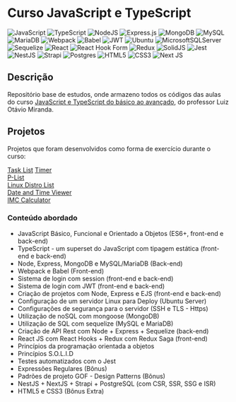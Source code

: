 # Curso JavaScript e TypeScript
![JavaScript](https://img.shields.io/badge/javascript-%23323330.svg?style=for-the-badge&logo=javascript&logoColor=%23F7DF1E)
![TypeScript](https://img.shields.io/badge/typescript-%23007ACC.svg?style=for-the-badge&logo=typescript&logoColor=white)
![NodeJS](https://img.shields.io/badge/node.js-6DA55F?style=for-the-badge&logo=node.js&logoColor=white)
![Express.js](https://img.shields.io/badge/express.js-%23404d59.svg?style=for-the-badge&logo=express&logoColor=%2361DAFB)
![MongoDB](https://img.shields.io/badge/MongoDB-%234ea94b.svg?style=for-the-badge&logo=mongodb&logoColor=white)
![MySQL](https://img.shields.io/badge/mysql-4479A1.svg?style=for-the-badge&logo=mysql&logoColor=white)
![MariaDB](https://img.shields.io/badge/MariaDB-003545?style=for-the-badge&logo=mariadb&logoColor=white)
![Webpack](https://img.shields.io/badge/webpack-%238DD6F9.svg?style=for-the-badge&logo=webpack&logoColor=black)
![Babel](https://img.shields.io/badge/Babel-F9DC3e?style=for-the-badge&logo=babel&logoColor=black)
![JWT](https://img.shields.io/badge/JWT-black?style=for-the-badge&logo=JSON%20web%20tokens)
![Ubuntu](https://img.shields.io/badge/Ubuntu-E95420?style=for-the-badge&logo=ubuntu&logoColor=white)
![MicrosoftSQLServer](https://img.shields.io/badge/Microsoft%20SQL%20Server-CC2927?style=for-the-badge&logo=microsoft%20sql%20server&logoColor=white)
![Sequelize](https://img.shields.io/badge/Sequelize-52B0E7?style=for-the-badge&logo=Sequelize&logoColor=white)
![React](https://img.shields.io/badge/react-%2320232a.svg?style=for-the-badge&logo=react&logoColor=%2361DAFB)
![React Hook Form](https://img.shields.io/badge/React%20Hook%20Form-%23EC5990.svg?style=for-the-badge&logo=reacthookform&logoColor=white)
![Redux](https://img.shields.io/badge/redux-%23593d88.svg?style=for-the-badge&logo=redux&logoColor=white)
![SolidJS](https://img.shields.io/badge/SolidJS-2c4f7c?style=for-the-badge&logo=solid&logoColor=c8c9cb)
![Jest](https://img.shields.io/badge/-jest-%23C21325?style=for-the-badge&logo=jest&logoColor=white)
![NestJS](https://img.shields.io/badge/nestjs-%23E0234E.svg?style=for-the-badge&logo=nestjs&logoColor=white)
![Strapi](https://img.shields.io/badge/strapi-%232E7EEA.svg?style=for-the-badge&logo=strapi&logoColor=white)
![Postgres](https://img.shields.io/badge/postgres-%23316192.svg?style=for-the-badge&logo=postgresql&logoColor=white)
![HTML5](https://img.shields.io/badge/html5-%23E34F26.svg?style=for-the-badge&logo=html5&logoColor=white)
![CSS3](https://img.shields.io/badge/css3-%231572B6.svg?style=for-the-badge&logo=css3&logoColor=white)
![Next JS](https://img.shields.io/badge/Next-black?style=for-the-badge&logo=next.js&logoColor=white)

## Descrição
Repositório base de estudos, onde armazeno todos os códigos das aulas do curso [JavaScript e TypeScript do básico ao avançado](https://www.udemy.com/course/curso-de-javascript-moderno-do-basico-ao-avancado/learn/lecture/16342392?start=0#overview), do professor Luiz Otávio Miranda.

## Projetos
Projetos que foram desenvolvidos como forma de exercício durante o curso:

[Task List](https://www.github.com/alemobn/study-javascript-luizomf-task-list)
[Timer](https://www.github.com/alemobn/study-javascript-luizomf-timer)  
[P-List](https://www.github.com/alemobn/study-javascript-luizomf-p-list)  
[Linux Distro List](https://www.github.com/alemobn/study-javascript-luizomf-linux-distro-list)  
[Date and Time Viewer](https://www.github.com/alemobn/study-javascript-luizomf-date-and-time-viewer)  
[IMC Calculator](https://www.github.com/alemobn/study-javascript-luizomf-imc-calculator)  

### Conteúdo abordado

* JavaScript Básico, Funcional e Orientado a Objetos (ES6+, front-end e back-end)
* TypeScript - um superset do JavaScript com tipagem estática (front-end e back-end)
* Node, Express, MongoDB e MySQL/MariaDB (Back-end)
* Webpack e Babel (Front-end)
* Sistema de login com session (front-end e back-end)
* Sistema de login com JWT (front-end e back-end)
* Criação de projetos com Node, Express e EJS (front-end e back-end)
* Configuração de um servidor Linux para Deploy (Ubuntu Server)
* Configurações de segurança para o servidor (SSH e TLS - Https)
* Utilização de noSQL com mongoose (MongoDB)
* Utilização de SQL com sequelize (MySQL e MariaDB)
* Criação de API Rest com Node + Express + Sequelize (back-end)
* React JS com React Hooks + Redux com Redux Saga (front-end)
* Princípios da programação orientada a objetos
* Princípios S.O.L.I.D
* Testes automatizados com o Jest
* Expressões Regulares (Bônus)
* Padrões de projeto GOF - Design Patterns (Bônus)
* NestJS + NextJS + Strapi + PostgreSQL (com CSR, SSR, SSG e ISR)
* HTML5 e CSS3 (Bônus Extra)

